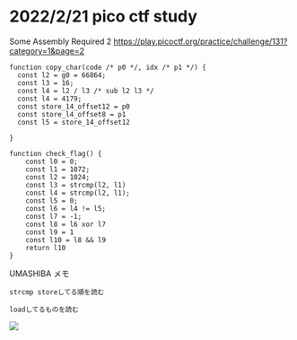 # 2022/2/21 pico ctf study

Some Assembly Required 2
https://play.picoctf.org/practice/challenge/131?category=1&page=2

```javscript
function copy_char(code /* p0 */, idx /* p1 */) {
  const l2 = g0 = 66864;
  const l3 = 16;
  const l4 = l2 / l3 /* sub l2 l3 */
  const l4 = 4179;
  const store_14_offset12 = p0
  const store_l4_offset8 = p1
  const l5 = store_14_offset12
  
}

function check_flag() {
    const l0 = 0;
    const l1 = 1072;
    const l2 = 1024;
    const l3 = strcmp(l2, l1)
    const l4 = strcmp(l2, l1);
    const l5 = 0;
    const l6 = l4 != l5;
    const l7 = -1;
    const l8 = l6 xor l7
    const l9 = 1
    const l10 = l8 && l9
    return l10
}

```

UMASHIBA メモ
```
strcmp storeしてる順を読む

loadしてるものを読む
```

![](https://i.imgur.com/avrODFu.png)
